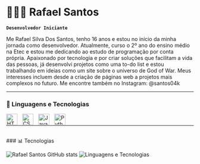 # 👨🏾‍💻 Rafael Santos

**`Desenvolvedor Iniciante`**

Me Rafael Silva Dos Santos, tenho 16 anos e estou no início da minha jornada como desenvolvedor. Atualmente, curso o 2º ano do ensino médio na Etec e estou me dedicando ao estudo de programação por conta própria. 
Apaixonado por tecnologia e por criar soluções que facilitam a vida das pessoas, já desenvolvi projetos como uma to-do list e estou trabalhando em ideias como um site sobre o universo de God of War. Meus interesses incluem desde a criação de páginas web a projetos mais complexos no futuro.
Me encontre também no Instagram: @santos04k
    </a>
</p>

---

### 🤖 Linguagens e Tecnologias

<img 
    align="left" 
    alt="HTML"
    title="HTML" 
    width="30px" 
    style="padding-right: 10px;" 
    src="https://cdn.jsdelivr.net/gh/devicons/devicon@latest/icons/html5/html5-original.svg" 
/>
<img 
    align="left" 
    alt="CSS" 
    title="CSS"
    width="30px" 
    style="padding-right: 10px;" 
    src="https://cdn.jsdelivr.net/gh/devicons/devicon@latest/icons/css3/css3-original.svg" 
/>
<img 
    align="left" 
    alt="JavaScript" 
    title="JavaScript"
    width="30px" 
    style="padding-right: 10px;" 
    src="https://cdn.jsdelivr.net/gh/devicons/devicon@latest/icons/javascript/javascript-original.svg" 
/>
<img 
    align="left" 
    alt="Python" 
    title="Python"
    width="30px" 
    style="padding-right: 10px;" 
    src="https://cdn.jsdelivr.net/gh/devicons/devicon@latest/icons/python/python-original.svg" 
/>
<br/>
  </a>
</p>

---
<br/>
### 📊 Tecnologias

![Rafael Santos GitHub stats](https://github-readme-stats.vercel.app/api?username=Santos04k&show_icons=true&theme=onedark&locale=pt-br)
![Linguagens e Tecnologias](https://github-readme-stats.vercel.app/api/top-langs/?username=Santos04k&layout=compact)
